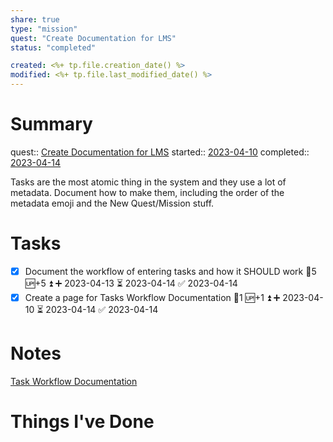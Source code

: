 ```yaml
---
share: true
type: "mission"
quest: "Create Documentation for LMS"
status: "completed"

created: <%+ tp.file.creation_date() %> 
modified: <%+ tp.file.last_modified_date() %>
---
```

 
# Summary
quest:: [Create Documentation for LMS](../03%20-%20Workflow/Create%20Documentation%20for%20LMS.md)
started:: [2023-04-10](../09%20-%20Daily%20Notes/2023-04-10.md)
completed:: [2023-04-14](../09%20-%20Daily%20Notes/2023-04-14.md)

Tasks are the most atomic thing in the system and they use a lot of metadata. Document how to make them, including the order of the metadata emoji and the New Quest/Mission stuff.

# Tasks
- [x] Document the workflow of entering tasks and how it SHOULD work 🥄5 🆙+5 ⏫ ➕ 2023-04-13 ⏳ 2023-04-14 ✅ 2023-04-14
- [x] Create a page for Tasks Workflow Documentation 🥄1 🆙+1 ⏫ ➕ 2023-04-10 ⏳ 2023-04-14 ✅ 2023-04-14

# Notes
[Task Workflow Documentation](../03%20-%20Workflow/Task%20Workflow%20Documentation.md)

# Things I've Done
